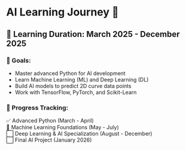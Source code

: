 # AI Learning Journey 🚀
## 📅 Learning Duration: March 2025 - December 2025

### 🎯 Goals:
- Master advanced Python for AI development
- Learn Machine Learning (ML) and Deep Learning (DL)
- Build AI models to predict 2D curve data points
- Work with TensorFlow, PyTorch, and Scikit-Learn

### 📌 Progress Tracking:
✅ Advanced Python (March - April)  
🔄 Machine Learning Foundations (May - July)  
⬜ Deep Learning & AI Specialization (August - December)  
⬜ Final AI Project (January 2026)  
